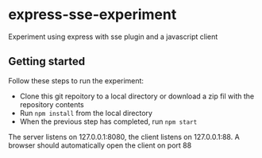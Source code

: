 # express-sse-experiment
Experiment using express with sse plugin and a javascript client

## Getting started
Follow these steps to run the experiment:

* Clone this git repoitory to a local directory or download a zip fil with the repository contents
* Run `npm install` from the local directory
* When the previous step has completed, run `npm start`

The server listens on 127.0.0.1:8080, the client listens on 127.0.0.1:88.
A browser should automatically open the client on port 88
